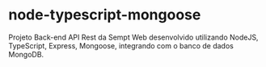 # node-typescript-mongoose
Projeto Back-end API Rest da Sempt Web desenvolvido utilizando NodeJS, TypeScript, Express, Mongoose, integrando com o banco de dados MongoDB.
